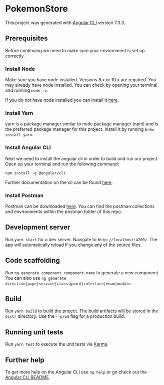 # PokemonStore

This project was generated with [Angular CLI](https://github.com/angular/angular-cli) version 7.3.3.

## Prerequisites

Before continuing we need to make sure your environment is set up correctly.

### Install Node

Make sure you have node installed. Versions 8.x or 10.x are required.
You may already have node installed. You can check by opening your terminal and
running `node -v`.

If you do not have node installed you can install it [here](https://nodejs.org/en/).

### Install Yarn

yarn is a package manager similar to node package manager (npm) and is the preferred package
manager for this project. Install it by running `brew install yarn`.

### Install Angular CLI

Next we need to install the angular cli in order to build and run our project. Open up your terminal
and run the following command:

```
npm install -g @angular/cli
```

Further documentation on the cli can be found [here](https://angular.io/cli).

### Install Postman

Postman can be downloaded [here](https://www.getpostman.com/downloads/). You can find the postman collections and environments within the postman folder of this repo.

## Development server

Run `yarn start` for a dev server. Navigate to `http://localhost:4200/`. The app will automatically reload if you change any of the source files.

## Code scaffolding

Run `ng generate component component-name` to generate a new component. You can also use `ng generate directive|pipe|service|class|guard|interface|enum|module`.

## Build

Run `yarn build` to build the project. The build artifacts will be stored in the `dist/` directory. Use the `--prod` flag for a production build.

## Running unit tests

Run `yarn test` to execute the unit tests via [Karma](https://karma-runner.github.io).

## Further help

To get more help on the Angular CLI use `ng help` or go check out the [Angular CLI README](https://github.com/angular/angular-cli/blob/master/README.md).
